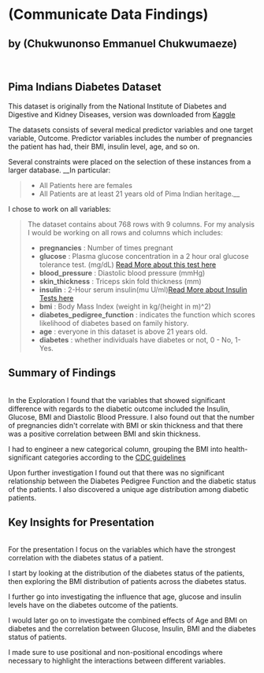 # (Communicate Data Findings)
## by (Chukwunonso Emmanuel Chukwumaeze)
<br>

## Pima Indians Diabetes Dataset

This dataset is originally from the National Institute of Diabetes and Digestive and Kidney Diseases, version was downloaded from [Kaggle](https://www.kaggle.com/datasets/uciml/pima-indians-diabetes-database)

The datasets consists of several medical predictor variables and one target variable, Outcome. Predictor variables includes the number of pregnancies the patient has had, their BMI, insulin level, age, and so on.

Several constraints were placed on the selection of these instances from a larger database. __In particular:
> * All Patients here are females
> * All Patients are at least 21 years old of Pima Indian heritage.__

I chose to work on all variables:
> The dataset contains about 768 rows with 9 columns. For my analysis I would be working on all rows and columns which includes:
> * __pregnancies__ : Number of times pregnant
> * __glucose__ : Plasma glucose concentration in a 2 hour oral glucose tolerance test. (mg/dL) [Read More about this test here](https://www.mayoclinic.org/tests-procedures/glucose-tolerance-test/about/pac-20394296)
> * __blood_pressure__ : Diastolic blood pressure (mmHg)
> * __skin_thickness__ : Triceps skin fold thickness (mm)
> * __insulin__ : 2-Hour serum insulin(mu U/ml)[Read More about Insulin Tests here](https://medlineplus.gov/lab-tests/insulin-in-blood/)
> * __bmi__ : Body Mass Index (weight in kg/(height in m)^2)
> * __diabetes_pedigree_function__ :  indicates the function which scores likelihood of diabetes based on family history.
> * __age__ : everyone in this dataset is above 21 years old.
> * __diabetes__ : whether individuals have diabetes or not, 0 - No, 1- Yes.


## Summary of Findings
<br>
In the Exploration I found that the variables that showed significant difference with regards to the diabetic outcome included the Insulin, Glucose, BMI and Diastolic Blood Pressure. I also found out that the number of pregnancies didn't correlate with BMI or skin thickness and that there was a positive correlation between BMI and skin thickness.

I had to engineer a new categorical column, grouping the BMI into health-significant categories according to the [CDC guidelines](https://www.cdc.gov/obesity/basics/adult-defining.html)

Upon further investigation I found out that there was no significant relationship between the Diabetes Pedigree Function and the diabetic status of the patients.
I also discovered a unique age distribution among diabetic patients.

## Key Insights for Presentation
<br>
For the presentation I focus on the variables which have the strongest correlation with the diabetes status of a patient. 

I start by looking at the distribution of the diabetes status of the patients, then exploring the BMI  distribution of patients across the diabetes status.

I further go into investigating the influence that age, glucose and insulin levels have on the diabetes outcome of the patients.

I would later go on to investigate the combined effects of Age and BMI on diabetes and the correlation between Glucose, Insulin, BMI and the diabetes status of patients.

I made sure to use positional and non-positional encodings where necessary to highlight the interactions between different variables.